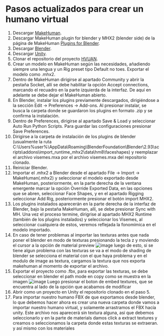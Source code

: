 # Pasos actualizados para crear un humano virtual

1. Descargar [MakeHuman](http://www.makehumancommunity.org/content/downloads.html "Download stable release").
2. Descargar MakeHuman plugin for blender y MHX2 (blender side) de la página de MakeHuman [Plugins for Blender](http://www.makehumancommunity.org/content/plugins.html "Plugins MakeHuman-Blender").
3. Descargar [Blender](https://www.blender.org/download/ "Download Blender").
4. Descargar [Unity](https://unity.com/download "Download Unity").
5. Clonar el repositorio del proyecto [HVUAN](https://github.com/herrera78/hvuan "Repositorio HVUAN").
6. Crear un modelo en MakeHuman según las necesidades, añadiendo siempre una lengua y un Rig preset tipo Default no toes. Exportar el modelo como .mhx2.
7. Dentro de MakeHuman dirigirse al apartado Community y abrir la pestaña Socket, allí se debe habilitar la opción Accept connections, marcando el recuadro en la parte izquierda de la interfaz. De aquí en adelante se debe dejar el MakeHuman abierto.
8. En Blender, instalar los plugins previamente descargados, dirigiéndose a la sección Edit -> Preferences -> Add-ons. Al presionar instalar, se busca la carpeta donde se guardaron los plugins en formato .zip y se confirma la instalación.
9. Dentro de Preferences, dirigirse al apartado Save & Load y seleccionar Auto Run Python Scripts. Para guardar las configuraciones presionar Save Preferences.
10. Dirigirse a la carpeta de instalación de los plugins de blender (usualmente la ruta C:\Users\%user%\AppData\Roaming\BlenderFoundation\Blender\2.93\scripts\addons\import_runtime_mhx2\data\hm8\faceshapes) y reemplazar el archivo visemes.mxa por el archivo visemes.mxa del repositorio clonado.
11. Reiniciar Blender.
12. Importar el .mhx2 a Blender desde el apartado File -> Import -> MakeHuman(.mhx2) y seleccionar el modelo exportado desde MakeHuman, posteriormente, en la parte derecha de la ventana emergente marcar la opción Override Exported Data, en las opciones que se abren, seleccionar Face Shapes, y en el apartado Rigging seleccionar Add Rig, posteriormente presionar el botón import MHX2.
13. Los plugins instalados aparecerán en la parte derecha de la interfaz de Blender, bajo la pestaña MakeHuman, allí, se debe presionar Sync with MH. Una vez el proceso termine, dirigrise al apartado MHX2 Runtime (también de los plugins instalados) y seleccionar los Visemes, al seleccionar cualquiera de estos, veremos reflejada la fonomímica en el modelo importado.
14. En caso de tener problemas al importar las texturas antes que nada poner el blender en modo de texturas presionando la tecla z y moviendo el cursor a la opción de material preview ![image](https://user-images.githubusercontent.com/44117920/135951829-122bcb4d-7591-4774-bd30-f6d148af2f8c.png) luego de esto, si se tiene algun problema con las texturas se va a el modo de shading de blender se selecciona el material con el que haya problema y en el modulo de image as textura, cargamos la textura que nos exporta makehuman al momento de exportar el archivo.
15. Exportar el proyecto como .fbx, para exportar las texturas, se debe seleccionar en blender el path mode en copy como se muestra en la imagen ![image](https://user-images.githubusercontent.com/44117920/135952529-aab94829-cdeb-4469-af55-6b9839bed011.png) Luego presionar el boton de embed textures, que se encuentra al lado de la opción que acabamos de modificar
16. Abrir como un proyecto en Unity el repositorio clonado en el paso 5.
17. Para importar nuestro humano FBX de que exportamos desde blender, lo que debemos hacer ahora es crear una nueva carpeta donde vamos a importar nuestro humano virtual, y solamente arrastramos el FBX hacía unity. Este archivo nos aparecerá sin textura alguna, así que debemos seleccionarlo y en la parte de materials damos click a extract textures y creamos o seleccionamos la carpeta donde estas texturas se extraeran. y así mismo con los materiales
